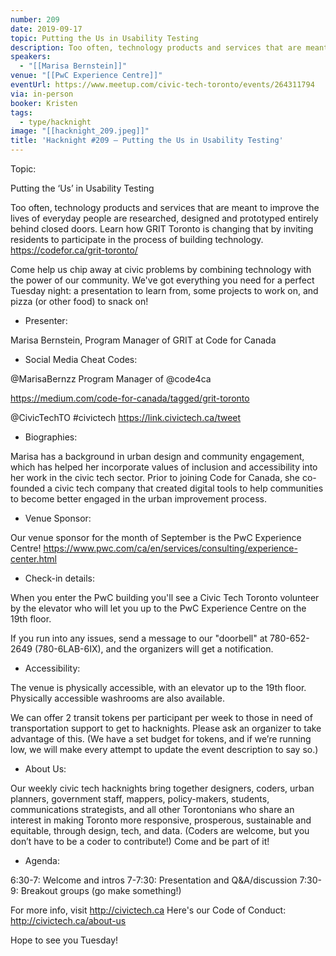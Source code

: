 ```yaml
---
number: 209
date: 2019-09-17
topic: Putting the Us in Usability Testing
description: Too often, technology products and services that are meant to improve the lives of everyday people are researched, designed and prototyped entirely behind closed doors. Learn how GRIT Toronto is changing that by inviting residents to participate in the process of building technology. https://codefor.ca/grit-toronto/
speakers:
  - "[[Marisa Bernstein]]"
venue: "[[PwC Experience Centre]]"
eventUrl: https://www.meetup.com/civic-tech-toronto/events/264311794
via: in-person
booker: Kristen
tags:
  - type/hacknight
image: "[[hacknight_209.jpeg]]"
title: 'Hacknight #209 – Putting the Us in Usability Testing'
---
```


Topic:

Putting the ‘Us’ in Usability Testing

Too often, technology products and services that are meant to improve the lives of everyday people are researched, designed and prototyped entirely behind closed doors. Learn how GRIT Toronto is changing that by inviting residents to participate in the process of building technology. https://codefor.ca/grit-toronto/

Come help us chip away at civic problems by combining technology with the power of our community. We've got everything you need for a perfect Tuesday night: a presentation to learn from, some projects to work on, and pizza (or other food) to snack on!

+ Presenter:

Marisa Bernstein, Program Manager of GRIT at Code for Canada

+ Social Media Cheat Codes:

@MarisaBernzz Program Manager of @code4ca

https://medium.com/code-for-canada/tagged/grit-toronto

@CivicTechTO \#civictech
https://link.civictech.ca/tweet

+ Biographies:

Marisa has a background in urban design and community engagement, which has helped her incorporate values of inclusion and accessibility into her work in the civic tech sector. Prior to joining Code for Canada, she co-founded a civic tech company that created digital tools to help communities to become better engaged in the urban improvement process.

+ Venue Sponsor:

Our venue sponsor for the month of September is the PwC Experience Centre!
https://www.pwc.com/ca/en/services/consulting/experience-center.html

+ Check-in details:

When you enter the PwC building you'll see a Civic Tech Toronto volunteer by the elevator who will let you up to the PwC Experience Centre on the 19th floor.

If you run into any issues, send a message to our "doorbell" at 780-652-2649 (780-6LAB-6IX), and the organizers will get a notification.

+ Accessibility:

The venue is physically accessible, with an elevator up to the 19th floor.
Physically accessible washrooms are also available.

We can offer 2 transit tokens per participant per week to those in need of transportation support to get to hacknights. Please ask an organizer to take advantage of this. (We have a set budget for tokens, and if we’re running low, we will make every attempt to update the event description to say so.)

+ About Us:

Our weekly civic tech hacknights bring together designers, coders, urban planners, government staff, mappers, policy-makers, students, communications strategists, and all other Torontonians who share an interest in making Toronto more responsive, prosperous, sustainable and equitable, through design, tech, and data. (Coders are welcome, but you don’t have to be a coder to contribute!) Come and be part of it!

+ Agenda:

6:30-7: Welcome and intros
7-7:30: Presentation and Q&A/discussion
7:30-9: Breakout groups (go make something!)

For more info, visit http://civictech.ca
Here's our Code of Conduct: http://civictech.ca/about-us

Hope to see you Tuesday!